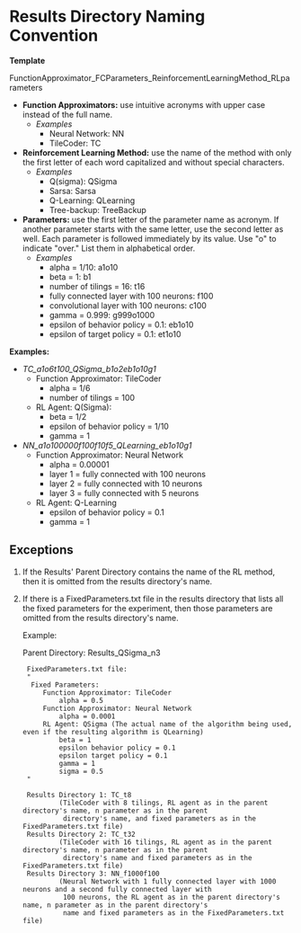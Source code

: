 
# Results Directory Naming Convention

**Template**

FunctionApproximator_FCParameters_ReinforcementLearningMethod_RLparameters

- **Function Approximators:** use intuitive acronyms with upper case instead of the full name.
   - *Examples*
      - Neural Network: NN
      - TileCoder: TC
- **Reinforcement Learning Method:** use the name of the method with only the first letter of each word capitalized and without special characters.
   - *Examples*
      - Q(sigma): QSigma
      - Sarsa: Sarsa
      - Q-Learning: QLearning
      - Tree-backup: TreeBackup
- **Parameters:** use the first letter of the parameter name as acronym. If another parameter starts with the same letter, use the second letter as well. Each parameter is followed immediately by its value. Use "o" to indicate "over." List them in alphabetical order.
   - *Examples*
      - alpha = 1/10: a1o10
      - beta = 1: b1
      - number of tilings = 16: t16
      - fully connected layer with 100 neurons: f100
      - convolutional layer with 100 neurons: c100
      - gamma = 0.999: g999o1000
      - epsilon of behavior policy = 0.1: eb1o10
      - epsilon of target policy = 0.1: et1o10
      
**Examples:**
- *TC_a1o6t100_QSigma_b1o2eb1o10g1* 
   - Function Approximator: TileCoder
      - alpha = 1/6
      - number of tilings = 100
   - RL Agent: Q(Sigma):
      - beta = 1/2
      - epsilon of behavior policy = 1/10
      - gamma = 1
- *NN_a1o100000f100f10f5_QLearning_eb1o10g1*
   - Function Approximator: Neural Network
      - alpha = 0.00001
      - layer 1 = fully connected with 100 neurons
      - layer 2 = fully connected with 10 neurons
      - layer 3 = fully connected with 5 neurons
  - RL Agent: Q-Learning
      - epsilon of behavior policy = 0.1
      - gamma = 1

## Exceptions

1. If the Results' Parent Directory contains the name of the RL method, then it is omitted from the results directory's name.
2. If there is a FixedParameters.txt file in the results directory that lists all the fixed parameters for the experiment, then those parameters are omitted from the results directory's name.

    Example:

    Parent Directory: Results_QSigma_n3

        FixedParameters.txt file:
        "
         Fixed Parameters:
            Function Approximator: TileCoder
                alpha = 0.5
            Function Approximator: Neural Network
                alpha = 0.0001
            RL Agent: QSigma (The actual name of the algorithm being used, even if the resulting algorithm is QLearning)
                beta = 1
                epsilon behavior policy = 0.1
                epsilon target policy = 0.1
                gamma = 1
                sigma = 0.5
        "

        Results Directory 1: TC_t8
                (TileCoder with 8 tilings, RL agent as in the parent directory's name, n parameter as in the parent
                 directory's name, and fixed parameters as in the FixedParameters.txt file)
        Results Directory 2: TC_t32
                (TileCoder with 16 tilings, RL agent as in the parent directory's name, n parameter as in the parent
                 directory's name and fixed parameters as in the FixedParameters.txt file)
        Results Directory 3: NN_f1000f100
                (Neural Network with 1 fully connected layer with 1000 neurons and a second fully connected layer with
                 100 neurons, the RL agent as in the parent directory's name, n parameter as in the parent directory's
                 name and fixed parameters as in the FixedParameters.txt file)
